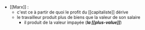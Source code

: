 - [[Marx]] : 
	- c'est ce à partir de quoi le profit du [[capitaliste]] dérive
	-  le travailleur produit plus de biens que la valeur de son salaire
		- il produit de la valeur impayée (***la [[plus-value]]***)